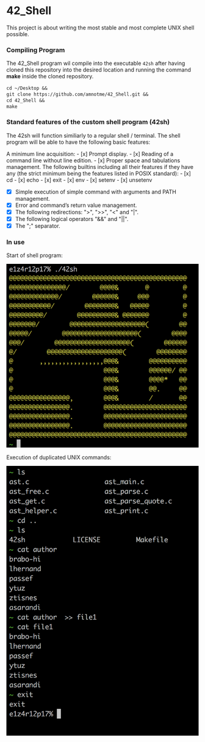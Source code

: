 # 42_Shell

This project is about writing the most stable and most complete UNIX shell 
possible.

### Compiling Program
The 42_Shell program wil compile into the executable ```42sh``` after 
having cloned this repository into the desired location and running the
command **make** inside the cloned repository.

```
cd ~/Desktop &&
git clone https://github.com/amnotme/42_Shell.git &&
cd 42_Shell &&
make
```
### Standard features of the custom shell program (42sh)

The 42sh will function similiarly to a regular shell / terminal.  The shell
program will be able to have the following basic features:

A minimum line acquisition:
	- [x] Prompt display.
	- [x] Reading of a command line without line edition.
	- [x] Proper space and tabulations management.
The following builtins including all their features if they have any 
(the strict minimum being the features listed in POSIX standard):
	- [x] cd
	- [x] echo
	- [x] exit
	- [x] env
	- [x] setenv
	- [x] unsetenv
- [x] Simple execution of simple command with arguments and PATH management.
- [x] Error and command’s return value management.
- [x] The following redirections: ">", ">>", "<" and "|".
- [x] The following logical operators "&&" and "||".
- [x] The ";" separator.

### In use

Start of shell program:

![Image of Startup Screen](assets/pic1.png)

Execution of duplicated UNIX commands:

![The shell at work](assets/pic2.png)
